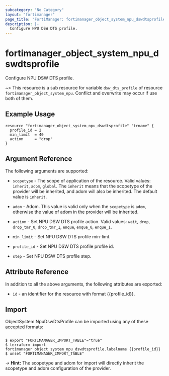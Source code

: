 ```yaml
---
subcategory: "No Category"
layout: "fortimanager"
page_title: "FortiManager: fortimanager_object_system_npu_dswdtsprofile"
description: |-
  Configure NPU DSW DTS profile.
---
```


# fortimanager_object_system_npu_dswdtsprofile
Configure NPU DSW DTS profile.

~> This resource is a sub resource for variable `dsw_dts_profile` of resource `fortimanager_object_system_npu`. Conflict and overwrite may occur if use both of them.



## Example Usage

```hcl
resource "fortimanager_object_system_npu_dswdtsprofile" "trname" {
  profile_id = 2
  min_limit  = 40
  action     = "drop"
}
```

## Argument Reference


The following arguments are supported:

* `scopetype` - The scope of application of the resource. Valid values: `inherit`, `adom`, `global`. The `inherit` means that the scopetype of the provider will be inherited, and adom will also be inherited. The default value is `inherit`.
* `adom` - Adom. This value is valid only when the `scopetype` is `adom`, otherwise the value of adom in the provider will be inherited.

* `action` - Set NPU DSW DTS profile action. Valid values: `wait`, `drop`, `drop_tmr_0`, `drop_tmr_1`, `enque`, `enque_0`, `enque_1`.

* `min_limit` - Set NPU DSW DTS profile min-limt.
* `profile_id` - Set NPU DSW DTS profile profile id.
* `step` - Set NPU DSW DTS profile step.


## Attribute Reference

In addition to all the above arguments, the following attributes are exported:
* `id` - an identifier for the resource with format {{profile_id}}.

## Import

ObjectSystem NpuDswDtsProfile can be imported using any of these accepted formats:
```

$ export "FORTIMANAGER_IMPORT_TABLE"="true"
$ terraform import fortimanager_object_system_npu_dswdtsprofile.labelname {{profile_id}}
$ unset "FORTIMANAGER_IMPORT_TABLE"
```
-> **Hint:** The scopetype and adom for import will directly inherit the scopetype and adom configuration of the provider.
